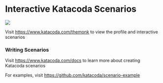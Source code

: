 # Interactive Katacoda Scenarios

[![](http://shields.katacoda.com/katacoda/themonk/count.svg)](https://www.katacoda.com/themonk "Get your profile on Katacoda.com")

Visit https://www.katacoda.com/themonk to view the profile and interactive scenarios

### Writing Scenarios
Visit https://www.katacoda.com/docs to learn more about creating Katacoda scenarios

For examples, visit https://github.com/katacoda/scenario-example
